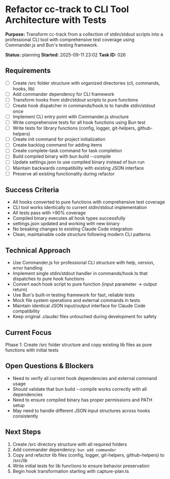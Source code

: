 # Refactor cc-track to CLI Tool Architecture with Tests

**Purpose:** Transform cc-track from a collection of stdin/stdout scripts into a professional CLI tool with comprehensive test coverage using Commander.js and Bun's testing framework.

**Status:** planning
**Started:** 2025-09-11 23:02
**Task ID:** 026

## Requirements
- [ ] Create /src folder structure with organized directories (cli, commands, hooks, lib)
- [ ] Add commander dependency for CLI framework
- [ ] Transform hooks from stdin/stdout scripts to pure functions
- [ ] Create hook dispatcher in commands/hook.ts to handle stdin/stdout once
- [ ] Implement CLI entry point with Commander.js structure
- [ ] Write comprehensive tests for all hook functions using Bun test
- [ ] Write tests for library functions (config, logger, git-helpers, github-helpers)
- [ ] Create init command for project initialization
- [ ] Create backlog command for adding items
- [ ] Create complete-task command for task completion
- [ ] Build compiled binary with bun build --compile
- [ ] Update settings.json to use compiled binary instead of bun run
- [ ] Maintain backwards compatibility with existing JSON interface
- [ ] Preserve all existing functionality during refactor

## Success Criteria
- All hooks converted to pure functions with comprehensive test coverage
- CLI tool works identically to current stdin/stdout implementation
- All tests pass with >90% coverage
- Compiled binary executes all hook types successfully
- settings.json updated and working with new binary
- No breaking changes to existing Claude Code integration
- Clean, maintainable code structure following modern CLI patterns

## Technical Approach
- Use Commander.js for professional CLI structure with help, version, error handling
- Implement single stdin/stdout handler in commands/hook.ts that dispatches to pure hook functions
- Convert each hook script to pure function (input parameter → output return)
- Use Bun's built-in testing framework for fast, reliable tests
- Mock file system operations and external commands in tests
- Maintain identical JSON input/output interface for Claude Code compatibility
- Keep original .claude/ files untouched during development for safety

## Current Focus
Phase 1: Create /src folder structure and copy existing lib files as pure functions with initial tests

## Open Questions & Blockers
- Need to verify all current hook dependencies and external command usage
- Should validate that bun build --compile works correctly with all dependencies
- Need to ensure compiled binary has proper permissions and PATH setup
- May need to handle different JSON input structures across hooks consistently

## Next Steps
1. Create /src directory structure with all required folders
2. Add commander dependency: `bun add commander`
3. Copy and refactor lib files (config, logger, git-helpers, github-helpers) to /src/lib
4. Write initial tests for lib functions to ensure behavior preservation
5. Begin hook transformation starting with capture-plan.ts

<!-- branch: feature/cli-tool-refactor-with-tests-026 -->